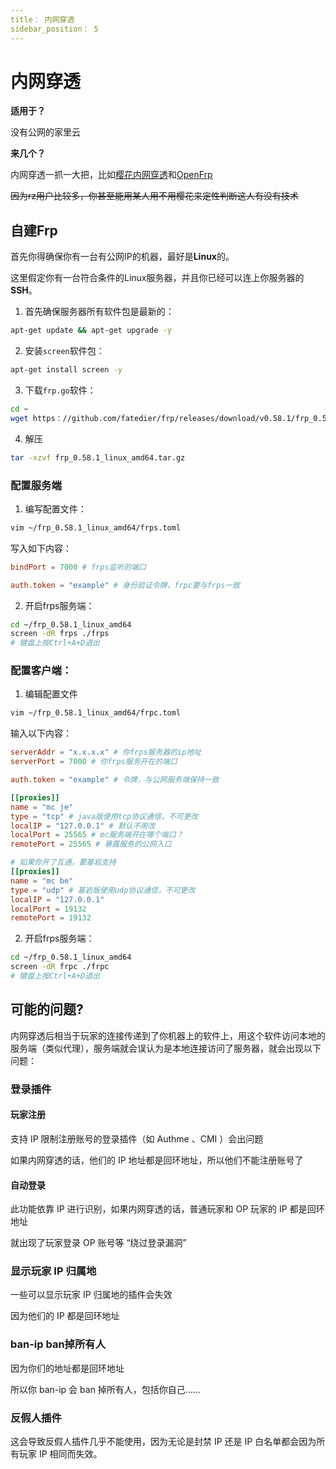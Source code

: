 ```yaml
---
title： 内网穿透
sidebar_position： 5
---
```


# 内网穿透

**适用于？**

没有公网的家里云

**来几个？**

内网穿透一抓一大把，比如[樱花内网穿透](https：//www.natfrp.com/)和[OpenFrp](https：//www.openfrp.net/)

~~因为rz用户比较多，你甚至能用某人用不用樱花来定性判断这人有没有技术~~

## 自建Frp

首先你得确保你有一台有公网IP的机器，最好是**Linux**的。

这里假定你有一台符合条件的Linux服务器，并且你已经可以连上你服务器的**SSH**。


1. 首先确保服务器所有软件包是最新的：

```bash
apt-get update && apt-get upgrade -y
```

2. 安装`screen`软件包：

```bash
apt-get install screen -y
```

3. 下载`frp.go`软件：

```bash
cd ~
wget https：//github.com/fatedier/frp/releases/download/v0.58.1/frp_0.58.1_linux_amd64.tar.gz
```

4. 解压

```bash
tar -xzvf frp_0.58.1_linux_amd64.tar.gz
```

### 配置服务端

1. 编写配置文件：
```bash
vim ~/frp_0.58.1_linux_amd64/frps.toml
```
写入如下内容：
```toml
bindPort = 7000 # frps监听的端口

auth.token = "example" # 身份验证令牌，frpc要与frps一致
```

2. 开启frps服务端：

```bash
cd ~/frp_0.58.1_linux_amd64
screen -dR frps ./frps
# 键盘上按Ctrl+A+D退出
```

### 配置客户端：

1. 编辑配置文件
```bash
vim ~/frp_0.58.1_linux_amd64/frpc.toml
```
输入以下内容：
```toml
serverAddr = "x.x.x.x" # 你frps服务器的ip地址
serverPort = 7000 # 你frps服务开在的端口

auth.token = "example" # 令牌，与公网服务端保持一致

[[proxies]]
name = "mc je"
type = "tcp" # java版使用tcp协议通信，不可更改
localIP = "127.0.0.1" # 默认不用改
localPort = 25565 # mc服务端开在哪个端口？
remotePort = 25565 # 暴露服务的公网入口

# 如果你开了互通，要基岩支持
[[proxies]]
name = "mc be"
type = "udp" # 基岩版使用udp协议通信，不可更改
localIP = "127.0.0.1"
localPort = 19132
remotePort = 19132
```

2. 开启frps服务端：

```bash
cd ~/frp_0.58.1_linux_amd64
screen -dR frpc ./frpc
# 键盘上按Ctrl+A+D退出
```


## 可能的问题?

内网穿透后相当于玩家的连接传递到了你机器上的软件上，用这个软件访问本地的服务端（类似代理），服务端就会误认为是本地连接访问了服务器，就会出现以下问题：

### 登录插件

#### 玩家注册

支持 IP 限制注册账号的登录插件（如 Authme 、CMI ）会出问题

如果内网穿透的话，他们的 IP 地址都是回环地址，所以他们不能注册账号了

#### 自动登录

此功能依靠 IP 进行识别，如果内网穿透的话，普通玩家和 OP 玩家的 IP 都是回环地址

就出现了玩家登录 OP 账号等 “绕过登录漏洞”

### 显示玩家 IP 归属地

一些可以显示玩家 IP 归属地的插件会失效

因为他们的 IP 都是回环地址

### ban-ip ban掉所有人

因为你们的地址都是回环地址

所以你 ban-ip 会 ban 掉所有人，包括你自己......

### 反假人插件

这会导致反假人插件几乎不能使用，因为无论是封禁 IP 还是 IP 白名单都会因为所有玩家 IP 相同而失效。